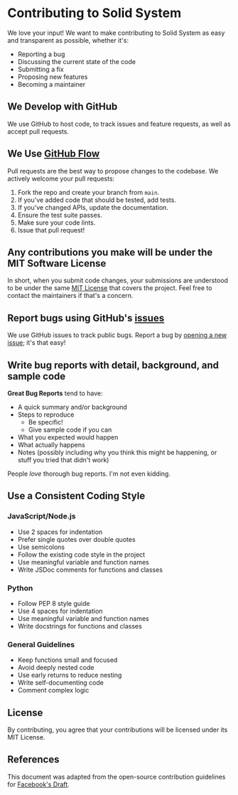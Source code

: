 # Contributing to Solid System

We love your input! We want to make contributing to Solid System as easy and transparent as possible, whether it's:

- Reporting a bug
- Discussing the current state of the code
- Submitting a fix
- Proposing new features
- Becoming a maintainer

## We Develop with GitHub

We use GitHub to host code, to track issues and feature requests, as well as accept pull requests.

## We Use [GitHub Flow](https://guides.github.com/introduction/flow/index.html)

Pull requests are the best way to propose changes to the codebase. We actively welcome your pull requests:

1. Fork the repo and create your branch from `main`.
2. If you've added code that should be tested, add tests.
3. If you've changed APIs, update the documentation.
4. Ensure the test suite passes.
5. Make sure your code lints.
6. Issue that pull request!

## Any contributions you make will be under the MIT Software License

In short, when you submit code changes, your submissions are understood to be under the same [MIT License](http://choosealicense.com/licenses/mit/) that covers the project. Feel free to contact the maintainers if that's a concern.

## Report bugs using GitHub's [issues](https://github.com/threatthriver/solid-system/issues)

We use GitHub issues to track public bugs. Report a bug by [opening a new issue](https://github.com/threatthriver/solid-system/issues/new); it's that easy!

## Write bug reports with detail, background, and sample code

**Great Bug Reports** tend to have:

- A quick summary and/or background
- Steps to reproduce
  - Be specific!
  - Give sample code if you can
- What you expected would happen
- What actually happens
- Notes (possibly including why you think this might be happening, or stuff you tried that didn't work)

People *love* thorough bug reports. I'm not even kidding.

## Use a Consistent Coding Style

### JavaScript/Node.js

- Use 2 spaces for indentation
- Prefer single quotes over double quotes
- Use semicolons
- Follow the existing code style in the project
- Use meaningful variable and function names
- Write JSDoc comments for functions and classes

### Python

- Follow PEP 8 style guide
- Use 4 spaces for indentation
- Use meaningful variable and function names
- Write docstrings for functions and classes

### General Guidelines

- Keep functions small and focused
- Avoid deeply nested code
- Use early returns to reduce nesting
- Write self-documenting code
- Comment complex logic

## License

By contributing, you agree that your contributions will be licensed under its MIT License.

## References

This document was adapted from the open-source contribution guidelines for [Facebook's Draft](https://github.com/facebook/draft-js/blob/master/CONTRIBUTING.md).